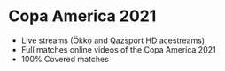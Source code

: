 # Copa America 2021
 - Live streams (Ökko and Qazsport HD acestreams)
 - Full matches online videos of the Copa America 2021
 - 100% Covered matches
